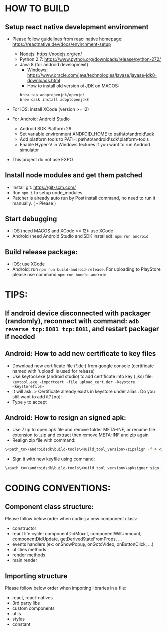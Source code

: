 # HOW TO BUILD

## Setup react native development environment

- Please follow guidelines from react native homepage: <https://reactnative.dev/docs/environment-setup>
  - Nodejs: https://nodejs.org/en/
  - Python 2.7: https://www.python.org/downloads/release/python-272/
  - Java 8 (for android development)
    - Windows: https://www.oracle.com/java/technologies/javase/javase-jdk8-downloads.html
    - How to install old version of JDK on MACOS:
    ```bash
    brew tap adoptopenjdk/openjdk
    brew cask install adoptopenjdk8
    ```
- For iOS: install XCode (version >= 12)
- For Android: Android Studio

  - Android SDK Platform 29
  - Set variable environment ANDROID_HOME to path\to\android\sdk
  - Add platform tools to PATH: path\to\android\sdk\platform-tools
  - Enable Hyper-V in Windows features if you want to run Android simulator

- This project do not use EXPO

## Install node modules and get them patched

- Install git: <https://git-scm.com/>
- Run `npm i` to setup node_modules
- Patcher is already auto run by Post install command, no need to run it manually.
  ( - Please )

## Start debugging

- iOS (need MACOS and XCode >= 12): use XCode
- Android (need Android Studio and SDK installed): `npm run android`

## Build release package:

- iOS: use XCode
- Android: run `npm run build-android-release`. For uploading to PlayStore please use command `npm run bundle-android`

# TIPS:

## If android device disconnected with packager (randomly), reconnect with command: `adb reverse tcp:8081 tcp:8081`, and restart packager if needed

## Android: How to add new certificate to key files

- Download new certificate file (\*.der) from google console (certificate named with 'upload' is used for release)
- Use keytool.exe (android studio) to add certificate into key (.jks) file:
  `keytool.exe -importcert -file upload_cert.der -keystore <keystorefile>`
- It will ask: > Certificate already exists in keystore under alias . Do you still want to add it? [no]:
- Type `y` to accept

## Android: How to resign an signed apk:

- Use 7zip to open apk file and remove folder META-INF, or rename file extension to .zip and extract then remove META-INF and zip again
- Realign zip file with command:

```cmd
\<path_to>\androidsdk\build-tools\<build_tool_version>\zipalign -f 4 <input.apk> <output.apk>
```

- Sign it with new keyfile using command:

```cmd
\<path_to>\androidsdk\build-tools\<build_tool_version>\apksigner sign --ks <keyfile.jks> <input.apk>
```

# CODING CONVENTIONS:

## Component class structure:

Please follow below order when coding a new component class:

- constructor
- react life cycle: componentDidMount, componentWillUnmount, componentDidUpdate, getDerivedStateFromProps, ...
- events handlers (ex: onShowPopup, onGotoVideo, onButtonClick, ...)
- utilities methods
- render methods
- main render

## Importing structure

Please follow below order when importing libraries in a file:

- react, react-natives
- 3rd party libs
- custom components
- utils
- styles
- constant
